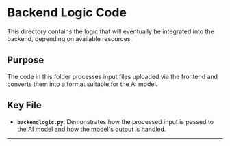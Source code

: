# Backend Logic Code

This directory contains the logic that will eventually be integrated into the backend, depending on available resources. 

## Purpose
The code in this folder processes input files uploaded via the frontend and converts them into a format suitable for the AI model. 

## Key File
- **`backendlogic.py`**: Demonstrates how the processed input is passed to the AI model and how the model's output is handled.

---